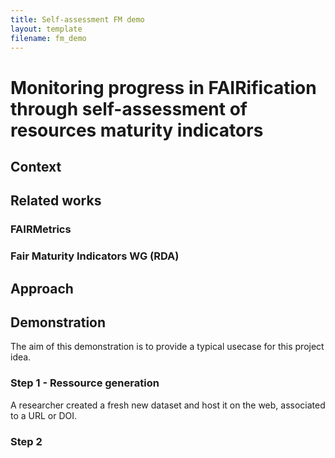 ```yaml
---
title: Self-assessment FM demo
layout: template
filename: fm_demo
--- 
```


# Monitoring progress in FAIRification through self-assessment of resources maturity indicators

## Context

## Related works

### FAIRMetrics

### Fair Maturity Indicators WG (RDA)

## Approach 

## Demonstration

The aim of this demonstration is to provide a typical usecase for this project idea.

### Step 1 - Ressource generation

A researcher created a fresh new dataset and host it on the web, associated to a URL or DOI.

### Step 2

